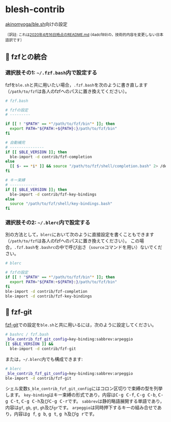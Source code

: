 # blesh-contrib
[akinomyoga/ble.sh](https://github.com/akinomyoga/ble.sh)向けの設定

<sup>〔訳註: これは[2020年4月16日時点のREADME.md](https://github.com/akinomyoga/blesh-contrib/blob/4adcf89e0d6fdc334f72da8354754c37435d2ec8/README.md) (4adcf89)の，技術的内容を変更しない日本語訳です〕</sup>

## :pencil: fzfとの統合

### 選択肢その1: `~/.fzf.bash`内で設定する

fzfを`ble.sh`と共に用いたい場合，`.fzf.bash`を次のように書き直します（`/path/to/fzf`は各人のfzfへのパスに置き換えてください）。

```bash
# fzf.bash

# fzfの設定
# ---------

if [[ ! "$PATH" == *"/path/to/fzf/bin"* ]]; then
  export PATH="${PATH:+${PATH}:}/path/to/fzf/bin"
fi

# 自動補完
# ---------------
if [[ $BLE_VERSION ]]; then
  ble-import -d contrib/fzf-completion
else
  [[ $- == *i* ]] && source "/path/to/fzf/shell/completion.bash" 2> /dev/null
fi

# キー束縛
# ------------
if [[ $BLE_VERSION ]]; then
  ble-import -d contrib/fzf-key-bindings
else
  source "/path/to/fzf/shell/key-bindings.bash"
fi
```

### 選択肢その2: `~/.blerc`内で設定する

別の方法として，`blerc`において次のように直接設定を書くこともできます（`/path/to/fzf`は各人のfzfへのパスに置き換えてください）。
この場合，`.fzf.bash`を`.bashrc`の中で呼び出さ（`source`コマンドを用い）ないでください。

```bash
# blerc

# fzfの設定
if [[ ! "$PATH" == *"/path/to/fzf/bin"* ]]; then
  export PATH="${PATH:+${PATH}:}/path/to/fzf/bin"
fi
ble-import -d contrib/fzf-completion
ble-import -d contrib/fzf-key-bindings
```

## :pencil: fzf-git

[fzf-git](https://gist.github.com/junegunn/8b572b8d4b5eddd8b85e5f4d40f17236)での設定を`ble.sh`と共に用いるには，次のように設定してください。

```bash
# bashrc / fzf.bash
_ble_contrib_fzf_git_config=key-binding:sabbrev:arpeggio
[[ $BLE_VERSION ]] &&
  ble-import -d contrib/fzf-git
```

または，`~/.blerc`内でも構成できます:

```bash
# blerc
_ble_contrib_fzf_git_config=key-binding:sabbrev:arpeggio
ble-import -d contrib/fzf-git
```

シェル変数`$_ble_contrib_fzf_git_config`にはコロン区切りで束縛の型を列挙します。
`key-binding`はキー束縛の形式であり，内容は<kbd>C-g C-f</kbd>, <kbd>C-g C-b</kbd>, <kbd>C-g C-t</kbd>, <kbd>C-g C-h</kbd>及び<kbd>C-g C-r</kbd>です。
`sabbrev`は静的略語展開する単語であり，内容は`gf`, `gb`, `gt`, `gh`及び`gr`です。
`arpeggio`は同時押下するキーの組み合せであり，内容は<kbd>g f</kbd>, <kbd>g b</kbd>, <kbd>g t</kbd>, <kbd>g h</kbd>及び<kbd>g r</kbd>です。
